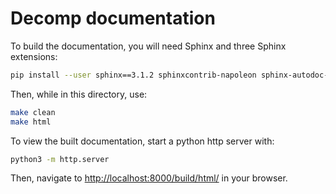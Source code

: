 # Decomp documentation

To build the documentation, you will need Sphinx and three Sphinx extensions:

```bash
pip install --user sphinx==3.1.2 sphinxcontrib-napoleon sphinx-autodoc-typehints sphinx_rtd_theme
```

Then, while in this directory, use:

```bash
make clean
make html
```

To view the built documentation, start a python http server with:


```bash
python3 -m http.server
```

Then, navigate to [http://localhost:8000/build/html/](http://localhost:8000/build/html/) in your browser.

